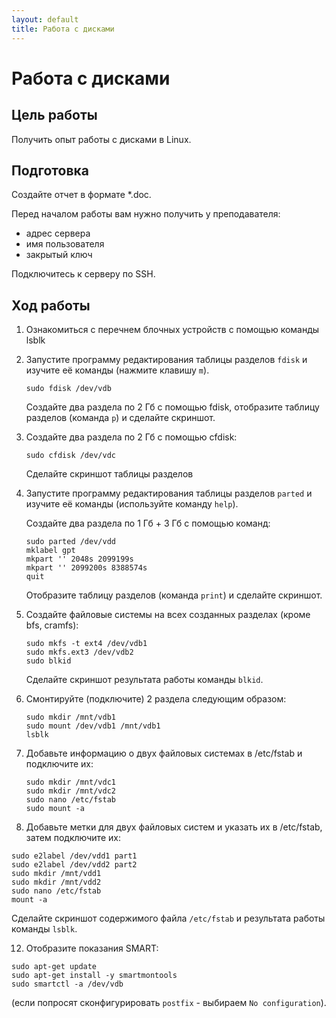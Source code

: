 ```yaml
---
layout: default
title: Работа с дисками
---
```

# Работа с дисками

## Цель работы

Получить опыт работы с дисками в Linux.

## Подготовка

Создайте отчет в формате *.doc.

Перед началом работы вам нужно получить у преподавателя:

* адрес сервера
* имя пользователя
* закрытый ключ

Подключитесь к серверу по SSH.

## Ход работы

1. Ознакомиться с перечнем блочных устройств с помощью команды lsblk

2. Запустите программу редактирования таблицы разделов `fdisk` и изучите её команды (нажмите клавишу `m`).

   ```
   sudo fdisk /dev/vdb
   ```

   Создайте два раздела по 2 Гб с помощью fdisk, отобразите таблицу разделов (команда `p`) и сделайте скриншот.

3. Создайте два раздела по 2 Гб с помощью cfdisk:
    
   ```
   sudo cfdisk /dev/vdc
   ```

   Сделайте скриншот таблицы разделов

4. Запустите программу редактирования таблицы разделов `parted` и изучите её команды (используйте команду `help`).

   Создайте два раздела по 1 Гб + 3 Гб с помощью команд:


   ```
   sudo parted /dev/vdd
   mklabel gpt
   mkpart '' 2048s 2099199s
   mkpart '' 2099200s 8388574s
   quit
   ```

   Отобразите таблицу разделов (команда `print`) и сделайте скриншот.

5. Создайте файловые системы на всех созданных разделах (кроме bfs, cramfs):

   ```
   sudo mkfs -t ext4 /dev/vdb1
   sudo mkfs.ext3 /dev/vdb2
   sudo blkid
   ```

   Сделайте скриншот результата работы команды `blkid`.

8. Смонтируйте (подключите) 2 раздела следующим образом:

   ```
   sudo mkdir /mnt/vdb1
   sudo mount /dev/vdb1 /mnt/vdb1
   lsblk
   ```

9. Добавьте информацию о двух файловых системах в /etc/fstab и подключите их:

   ```
   sudo mkdir /mnt/vdc1
   sudo mkdir /mnt/vdc2
   sudo nano /etc/fstab
   sudo mount -a
   ```

10. Добавьте метки для двух файловых систем и указать их в /etc/fstab, затем подключите их:
   
   ```
   sudo e2label /dev/vdd1 part1
   sudo e2label /dev/vdd2 part2
   sudo mkdir /mnt/vdd1
   sudo mkdir /mnt/vdd2
   sudo nano /etc/fstab
   mount -a
   ```

   Сделайте скриншот содержимого файла `/etc/fstab` и результата работы команды `lsblk`.

12. Отобразите показания SMART:

   ```
   sudo apt-get update
   sudo apt-get install -y smartmontools
   sudo smartctl -a /dev/vdb
   ```
   (если попросят сконфигурировать `postfix` - выбираем `No configuration`).
